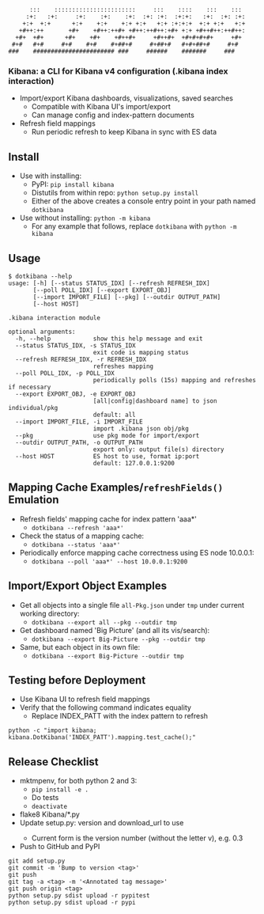 ```
      :::    :::::::::::::::::::::::     :::    ::::    :::    :::
     :+:   :+:     :+:    :+:    :+:  :+: :+:  :+:+:   :+:  :+: :+:
    +:+  +:+      +:+    +:+    +:+ +:+   +:+ :+:+:+  +:+ +:+   +:+
   +#++:++       +#+    +#++:++#+ +#++:++#++:+#+ +:+ +#++#++:++#++:
  +#+  +#+      +#+    +#+    +#++#+     +#++#+  +#+#+#+#+     +#+
 #+#   #+#     #+#    #+#    #+##+#     #+##+#   #+#+##+#     #+#
###    ####################### ###     ######    #######     ###
```

### Kibana: a CLI for Kibana v4 configuration (.kibana index interaction)

* Import/export Kibana dashboards, visualizations, saved searches
    * Compatible with Kibana UI's import/export
    * Can manage config and index-pattern documents
* Refresh field mappings
    * Run periodic refresh to keep Kibana in sync with ES data


## Install

* Use with installing:
    * PyPI: `pip install kibana`
    * Distutils from within repo: `python setup.py install`
    * Either of the above creates a console entry point in your path named `dotkibana`
* Use without installing: `python -m kibana`
    * For any example that follows, replace `dotkibana` with `python -m kibana`


## Usage
```
$ dotkibana --help
usage: [-h] [--status STATUS_IDX] [--refresh REFRESH_IDX]
       [--poll POLL_IDX] [--export EXPORT_OBJ]
       [--import IMPORT_FILE] [--pkg] [--outdir OUTPUT_PATH]
       [--host HOST]

.kibana interaction module

optional arguments:
  -h, --help            show this help message and exit
  --status STATUS_IDX, -s STATUS_IDX
                        exit code is mapping status
  --refresh REFRESH_IDX, -r REFRESH_IDX
                        refreshes mapping
  --poll POLL_IDX, -p POLL_IDX
                        periodically polls (15s) mapping and refreshes if necessary
  --export EXPORT_OBJ, -e EXPORT_OBJ
                        [all|config|dashboard name] to json individual/pkg
                        default: all
  --import IMPORT_FILE, -i IMPORT_FILE
                        import .kibana json obj/pkg
  --pkg                 use pkg mode for import/export
  --outdir OUTPUT_PATH, -o OUTPUT_PATH
                        export only: output file(s) directory
  --host HOST           ES host to use, format ip:port
                        default: 127.0.0.1:9200
```


## Mapping Cache Examples/`refreshFields()` Emulation

* Refresh fields' mapping cache for index pattern 'aaa*'
    * `dotkibana --refresh 'aaa*'`
* Check the status of a mapping cache:
    * `dotkibana --status 'aaa*'`
* Periodically enforce mapping cache correctness using ES node 10.0.0.1:
    * `dotkibana --poll 'aaa*' --host 10.0.0.1:9200`


## Import/Export Object Examples

* Get all objects into a single file `all-Pkg.json` under `tmp` under current working directory:
    * `dotkibana --export all --pkg --outdir tmp`
* Get dashboard named 'Big Picture' (and all its vis/search):
    * `dotkibana --export Big-Picture --pkg --outdir tmp`
* Same, but each object in its own file:
    * `dotkibana --export Big-Picture --outdir tmp`


## Testing before Deployment

* Use Kibana UI to refresh field mappings
* Verify that the following command indicates equality
    * Replace INDEX_PATT with the index pattern to refresh
```
python -c "import kibana; kibana.DotKibana('INDEX_PATT').mapping.test_cache();"
```

## Release Checklist

* mktmpenv, for both python 2 and 3:
    * `pip install -e .`
    * Do tests
    * `deactivate`
* flake8 Kibana/*.py
* Update setup.py: version and download_url to use <tag>
    * Current form is the version number (without the letter v), e.g. 0.3
* Push to GitHub and PyPI
```
git add setup.py
git commit -m 'Bump to version <tag>'
git push
git tag -a <tag> -m '<Annotated tag message>'
git push origin <tag>
python setup.py sdist upload -r pypitest
python setup.py sdist upload -r pypi
```